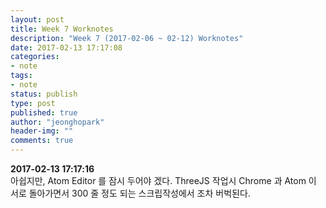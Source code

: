 ```yaml
---
layout: post
title: Week 7 Worknotes
description: "Week 7 (2017-02-06 ~ 02-12) Worknotes"
date: 2017-02-13 17:17:08
categories:
- note
tags:
- note
status: publish
type: post
published: true
author: "jeonghopark"
header-img: ""
comments: true
---
```

**2017-02-13 17:17:16**            
아쉽지만, Atom Editor 를 잠시 두어야 겠다. ThreeJS 작업시 Chrome 과 Atom 이 서로 돌아가면서 300 줄 정도 되는 스크립작성에서 조차 버벅된다.			

